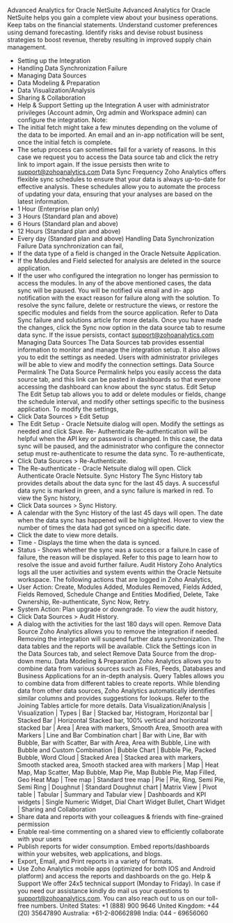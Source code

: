 Advanced Analytics for Oracle NetSuite
Advanced Analytics for Oracle NetSuite helps you gain a complete view about your business operations. Keep tabs on the financial statements. Understand customer preferences using demand forecasting. Identify risks and devise robust business strategies to boost revenue, thereby resulting in improved supply chain management.
- Setting up the Integration
- Handling Data Synchronization Failure
- Managing Data Sources
- Data Modeling & Preparation
- Data Visualization/Analysis
- Sharing & Collaboration
- Help & Support
Setting up the Integration
A user with administrator privileges (Account admin, Org admin and Workspace admin) can configure the integration.
Note:
- The initial fetch might take a few minutes depending on the volume of the data to be imported. An email and an in-app notification will be sent, once the initial fetch is complete.
- The setup process can sometimes fail for a variety of reasons. In this case we request you to access the Data source tab and click the retry link to import again. If the issue persists then write to support@zohoanalytics.com
Data Sync Frequency
Zoho Analytics offers flexible sync schedules to ensure that your data is always up-to-date for effective analysis. These schedules allow you to automate the process of updating your data, ensuring that your analyses are based on the latest information.
- 1 Hour (Enterprise plan only)
- 3 Hours (Standard plan and above)
- 6 Hours (Standard plan and above)
- 12 Hours (Standard plan and above)
- Every day (Standard plan and above)
Handling Data Synchronization Failure
Data synchronization can fail,
- If the data type of a field is changed in the Oracle Netsuite Application.
- If the Modules and Field selected for analysis are deleted in the source application.
- If the user who configured the integration no longer has permission to access the modules.
In any of the above mentioned cases, the data sync will be paused. You will be notified via email and in- app notification with the exact reason for failure along with the solution.
To resolve the sync failure, delete or restructure the views, or restore the specific modules and fields from the source application. Refer to Data Sync failure and solutions article for more details.
Once you have made the changes, click the Sync now option in the data source tab to resume data sync. If the issue persists, contact support@zohoanalytics.com
Managing Data Sources
The Data Sources tab provides essential information to monitor and manage the integration setup. It also allows you to edit the settings as needed. Users with administrator privileges will be able to view and modify the connection settings.
Data Source Permalink
The Data Source Permalink helps you easily access the data source tab, and this link can be pasted in dashboards so that everyone accessing the dashboard can know about the sync status.
Edit Setup
The Edit Setup tab allows you to add or delete modules or fields, change the schedule interval, and modify other settings specific to the business application.
To modify the settings,
- Click Data Sources > Edit Setup
- The Edit Setup - Oracle Netsuite dialog will open. Modify the settings as needed and click Save.
Re- Authenticate
Re-authentication will be helpful when the API key or password is changed. In this case, the data sync will be paused, and the administrator who configure the connector setup must re-authenticate to resume the data sync.
To re-authenticate,
- Click Data Sources > Re-Authenticate.
- The Re-authenticate - Oracle Netsuite dialog will open. Click Authenticate Oracle Netsuite.
Sync History
The Sync History tab provides details about the data sync for the last 45 days. A successful data sync is marked in green, and a sync failure is marked in red.
To view the Sync history,
- Click Data sources > Sync History.
- A calendar with the Sync History of the last 45 days will open. The date when the data sync has happened will be highlighted. Hover to view the number of times the data had got synced on a specific date.
- Click the date to view more details.
- Time - Displays the time when the data is synced.
- Status - Shows whether the sync was a success or a failure.In case of failure, the reason will be displayed. Refer to this page to learn how to resolve the issue and avoid further failure.
Audit History
Zoho Analytics logs all the user activities and system events within the Oracle Netsuite workspace. The following actions that are logged in Zoho Analytics,
- User Action: Create, Modules Added, Modules Removed, Fields Added, Fields Removed, Schedule Change and Entities Modified, Delete, Take Ownership, Re-authenticate, Sync Now, Retry.
- System Action: Plan upgrade or downgrade.
To view the audit history,
- Click Data Sources > Audit History.
- A dialog with the activities for the last 180 days will open.
Remove Data Source
Zoho Analytics allows you to remove the integration if needed. Removing the integration will suspend further data synchronization. The data tables and the reports will be available.
Click the Settings icon in the Data Sources tab, and select Remove Data Source from the drop-down menu.
Data Modeling & Preparation
Zoho Analytics allows you to combine data from various sources such as Files, Feeds, Databases and Business Applications for an in-depth analysis. Query Tables allows you to combine data from different tables to create reports.
While blending data from other data sources, Zoho Analytics automatically identifies similar columns and provides suggestions for lookups. Refer to the Joining Tables article for more details.
Data Visualization/Analysis
| Visualization | Types |
Bar | Stacked bar, Histogram, Horizontal bar |
Stacked Bar | Horizontal Stacked bar, 100% vertical and horizontal stacked bar |
Area | Area with markers, Smooth Area, Smooth area with Markers |
Line and Bar Combination chart | Bar with Line, Bar with Bubble, Bar with Scatter, Bar with Area, Area with Bubble, Line with Bubble and Custom Combination |
Bubble Chart | Bubble Pie, Packed Bubble, Word Cloud |
Stacked Area | Stacked area with markers, Smooth stacked area, Smooth stacked area with markers |
Map | Heat Map, Map Scatter, Map Bubble, Map Pie, Map Bubble Pie, Map Filled, Geo Heat Map |
Tree map | Standard tree map |
Pie | Pie, Ring, Semi Pie, Semi Ring |
Doughnut | Standard Doughnut chart |
Matrix View | Pivot table |
Tabular | Summary and Tabular view |
Dashboards and KPI widgets | Single Numeric Widget, Dial Chart Widget Bullet, Chart Widget |
Sharing and Collaboration
- Share data and reports with your colleagues & friends with fine-grained permission
- Enable real-time commenting on a shared view to efficiently collaborate with your users
- Publish reports for wider consumption. Embed reports/dashboards within your websites, web applications, and blogs.
- Export, Email, and Print reports in a variety of formats.
- Use Zoho Analytics mobile apps (optimized for both IOS and Android platform) and access the reports and dashboards on the go.
Help & Support
We offer 24x5 technical support (Monday to Friday). In case if you need our assistance kindly do mail us your questions to support@zohoanalytics.com.
You can also reach out to us on our toll-free numbers.
United States: +1 (888) 900 9646
United Kingdom: +44 (20) 35647890
Australia: +61-2-80662898
India: 044 - 69656060